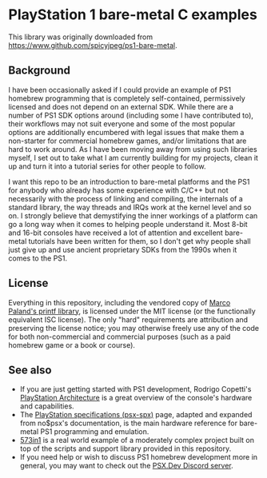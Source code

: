 
# PlayStation 1 bare-metal C examples

This library was originally downloaded from https://www.github.com/spicyjpeg/ps1-bare-metal.

## Background

I have been occasionally asked if I could provide an example of PS1 homebrew
programming that is completely self-contained, permissively licensed and does
not depend on an external SDK. While there are a number of PS1 SDK options
around (including some I have contributed to), their workflows may not suit
everyone and some of the most popular options are additionally encumbered with
legal issues that make them a non-starter for commercial homebrew games, and/or
limitations that are hard to work around. As I have been moving away from using
such libraries myself, I set out to take what I am currently building for my
projects, clean it up and turn it into a tutorial series for other people to
follow.

I want this repo to be an introduction to bare-metal platforms and the PS1 for
anybody who already has some experience with C/C++ but not necessarily with the
process of linking and compiling, the internals of a standard library, the way
threads and IRQs work at the kernel level and so on. I strongly believe that
demystifying the inner workings of a platform can go a long way when it comes to
helping people understand it. Most 8-bit and 16-bit consoles have received a lot
of attention and excellent bare-metal tutorials have been written for them, so I
don't get why people shall just give up and use ancient proprietary SDKs from
the 1990s when it comes to the PS1.

## License

Everything in this repository, including the vendored copy of
[Marco Paland's printf library](https://github.com/mpaland/printf), is licensed
under the MIT license (or the functionally equivalent ISC license). The only
"hard" requirements are attribution and preserving the license notice; you may
otherwise freely use any of the code for both non-commercial and commercial
purposes (such as a paid homebrew game or a book or course).

## See also

- If you are just getting started with PS1 development, Rodrigo Copetti's
  [PlayStation Architecture](https://copetti.org/writings/consoles/playstation)
  is a great overview of the console's hardware and capabilities.
- The [PlayStation specifications (psx-spx)](https://psx-spx.consoledev.net/)
  page, adapted and expanded from no$psx's documentation, is the main hardware
  reference for bare-metal PS1 programming and emulation.
- [573in1](https://github.com/spicyjpeg/573in1) is a real world example of a
  moderately complex project built on top of the scripts and support library
  provided in this repository.
- If you need help or wish to discuss PS1 homebrew development more in general,
  you may want to check out the
  [PSX.Dev Discord server](https://discord.gg/QByKPpH).
